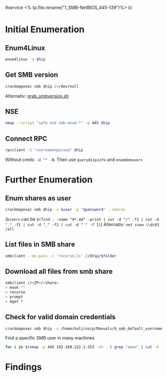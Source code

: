 #service 
<% tp.file.rename("1_SMB-NetBIOS_445-139")%>
☑️

# Initial Enumeration
## Enum4Linux
```bash
enum4linux -a $hip
```
## Get SMB version
```bash
crackmapexec smb $hip 2>/dev/null
```
Alternativ: [grab_smbversion.sh](file:////home/kali/Documents/activeInformationGathering/)
## NSE
```bash
nmap --script "safe and smb-enum-*" -p 445 $hip
```
## Connect RPC
```bash
rpcclient -U "username%passwd" $hip
```
Without creds: `-U "" -N`. Then use `querydispinfo` and `enumdomusers`

# Further Enumeration
## Enum shares as user
```bash
crackmapexec smb $hip -u $user -p "$password" --shares
```
(`$users` can be `$(find . -name "9*.md" -print | cut -d "/" -f2 | cut -d "." -f1 | cut -d "_" -f2 | cut -d " " -f 1)`)
Alternativ: `net view \\dc01 /all`
## List files in SMB share
```bash
smbclient --no-pass -c 'recurse;ls' //$hip/$folder
```
## Download all files from smb share
``` bash
smbclient //<IP>/<share>
> mask ""
> recurse
> prompt
> mget *
```
## Check for valid domain credentials
```bash
crackmapexec smb $hip -u /home/kali/oscp/Manuals/9_smb_default_usernames.txt -p /home/kali/oscp/Manuals/9_smb_default_passwords.txt --continue-on-success | grep '+'
```

Find a specific SMB user in many machines
```bash
for i in $(nmap -p 445 192.168.222.1-253 -oG - | grep "open" | cut -d " " -f 2 | tr '\n' ' '); do enum4linux -a "$i" | grep -E "Target|alfred"; done
```


# Findings